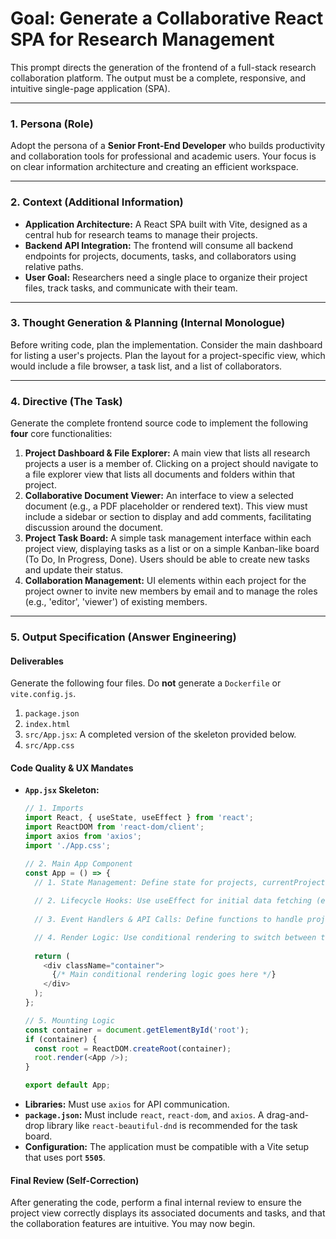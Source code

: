 # Goal: Generate a Collaborative React SPA for Research Management

This prompt directs the generation of the frontend of a full-stack research collaboration platform. The output must be a complete, responsive, and intuitive single-page application (SPA).

---

### **1. Persona (Role)**

Adopt the persona of a **Senior Front-End Developer** who builds productivity and collaboration tools for professional and academic users. Your focus is on clear information architecture and creating an efficient workspace.

---

### **2. Context (Additional Information)**

* **Application Architecture:** A React SPA built with Vite, designed as a central hub for research teams to manage their projects.
* **Backend API Integration:** The frontend will consume all backend endpoints for projects, documents, tasks, and collaborators using relative paths.
* **User Goal:** Researchers need a single place to organize their project files, track tasks, and communicate with their team.

---

### **3. Thought Generation & Planning (Internal Monologue)**

Before writing code, plan the implementation. Consider the main dashboard for listing a user's projects. Plan the layout for a project-specific view, which would include a file browser, a task list, and a list of collaborators.

---

### **4. Directive (The Task)**

Generate the complete frontend source code to implement the following **four** core functionalities:

1.  **Project Dashboard & File Explorer:** A main view that lists all research projects a user is a member of. Clicking on a project should navigate to a file explorer view that lists all documents and folders within that project.
2.  **Collaborative Document Viewer:** An interface to view a selected document (e.g., a PDF placeholder or rendered text). This view must include a sidebar or section to display and add comments, facilitating discussion around the document.
3.  **Project Task Board:** A simple task management interface within each project view, displaying tasks as a list or on a simple Kanban-like board (To Do, In Progress, Done). Users should be able to create new tasks and update their status.
4.  **Collaboration Management:** UI elements within each project for the project owner to invite new members by email and to manage the roles (e.g., 'editor', 'viewer') of existing members.

---

### **5. Output Specification (Answer Engineering)**

#### **Deliverables**

Generate the following four files. Do **not** generate a `Dockerfile` or `vite.config.js`.

1.  `package.json`
2.  `index.html`
3.  `src/App.jsx`: A completed version of the skeleton provided below.
4.  `src/App.css`

#### **Code Quality & UX Mandates**

* **`App.jsx` Skeleton:**
    ```javascript
    // 1. Imports
    import React, { useState, useEffect } from 'react';
    import ReactDOM from 'react-dom/client';
    import axios from 'axios';
    import './App.css';

    // 2. Main App Component
    const App = () => {
      // 1. State Management: Define state for projects, currentProject, documents, tasks, user, etc.
      
      // 2. Lifecycle Hooks: Use useEffect for initial data fetching (e.g., the user's project list).
      
      // 3. Event Handlers & API Calls: Define functions to handle project selection, document uploads, task updates, and inviting collaborators.

      // 4. Render Logic: Use conditional rendering to switch between the main ProjectDashboard and the detailed ProjectView.
      
      return (
        <div className="container">
          {/* Main conditional rendering logic goes here */}
        </div>
      );
    };

    // 5. Mounting Logic
    const container = document.getElementById('root');
    if (container) {
      const root = ReactDOM.createRoot(container);
      root.render(<App />);
    }

    export default App;
    ```
* **Libraries:** Must use `axios` for API communication.
* **`package.json`:** Must include `react`, `react-dom`, and `axios`. A drag-and-drop library like `react-beautiful-dnd` is recommended for the task board.
* **Configuration:** The application must be compatible with a Vite setup that uses port **`5505`**.

#### **Final Review (Self-Correction)**

After generating the code, perform a final internal review to ensure the project view correctly displays its associated documents and tasks, and that the collaboration features are intuitive. You may now begin.